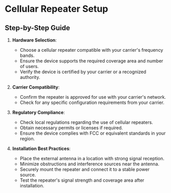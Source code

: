 # Cellular Repeater Setup

## Step-by-Step Guide

1. **Hardware Selection**:

   - Choose a cellular repeater compatible with your carrier's frequency bands.
   - Ensure the device supports the required coverage area and number of users.
   - Verify the device is certified by your carrier or a recognized authority.

2. **Carrier Compatibility**:

   - Confirm the repeater is approved for use with your carrier's network.
   - Check for any specific configuration requirements from your carrier.

3. **Regulatory Compliance**:

   - Check local regulations regarding the use of cellular repeaters.
   - Obtain necessary permits or licenses if required.
   - Ensure the device complies with FCC or equivalent standards in your region.

4. **Installation Best Practices**:
   - Place the external antenna in a location with strong signal reception.
   - Minimize obstructions and interference sources near the antenna.
   - Securely mount the repeater and connect it to a stable power source.
   - Test the repeater's signal strength and coverage area after installation.
